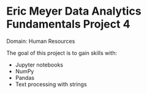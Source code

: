 # Eric Meyer Data Analytics Fundamentals Project 4

Domain: Human Resources

The goal of this project is to gain skills with:
- Jupyter notebooks
- NumPy
- Pandas
- Text processing with strings
